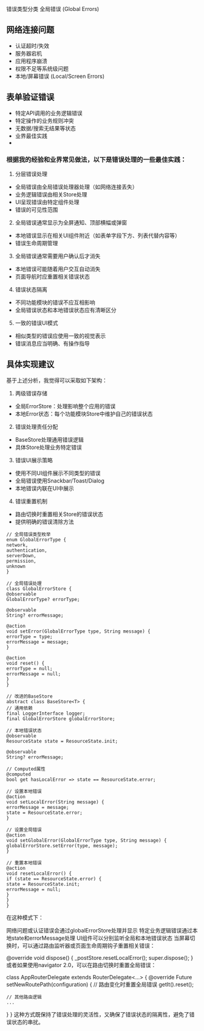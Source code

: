 错误类型分类
全局错误 (Global Errors)

## 网络连接问题
- 认证超时/失效
- 服务器宕机
- 应用程序崩溃
- 权限不足等系统级问题
- 本地/屏幕错误 (Local/Screen Errors)

## 表单验证错误
- 特定API调用的业务逻辑错误
- 特定操作的业务规则冲突
- 无数据/搜索无结果等状态
- 业界最佳实践
- 
### 根据我的经验和业界常见做法，以下是错误处理的一些最佳实践：

1. 分层错误处理

- 全局错误由全局错误处理器处理（如网络连接丢失）
- 业务逻辑错误由相关Store处理
- UI呈现错误由特定组件处理
- 错误的可见性范围

2. 全局错误通常显示为全屏通知、顶部横幅或弹窗
- 本地错误显示在相关UI组件附近（如表单字段下方、列表代替内容等）
- 错误生命周期管理

3. 全局错误通常需要用户确认后才消失
- 本地错误可能随着用户交互自动消失
- 页面导航时应重置相关错误状态
4. 错误状态隔离
- 不同功能模块的错误不应互相影响
- 全局错误状态和本地错误状态应有清晰区分 
5. 一致的错误UI模式
- 相似类型的错误应使用一致的视觉表示
- 错误消息应当明确、有操作指导
## 具体实现建议
基于上述分析，我觉得可以采取如下架构：

1. 两级错误存储

- 全局ErrorStore：处理影响整个应用的错误
- 本地Error状态：每个功能模块Store中维护自己的错误状态
2. 错误处理责任分配
- BaseStore处理通用错误逻辑
- 具体Store处理业务特定错误
3. 错误UI展示策略
- 使用不同UI组件展示不同类型的错误
- 全局错误使用Snackbar/Toast/Dialog
- 本地错误内联在UI中展示
4. 错误重置机制
- 路由切换时重置相关Store的错误状态
- 提供明确的错误清除方法
```
// 全局错误类型枚举
enum GlobalErrorType {
network,
authentication,
serverDown,
permission,
unknown
}

// 全局错误处理
class GlobalErrorStore {
@observable
GlobalErrorType? errorType;

@observable
String? errorMessage;

@action
void setError(GlobalErrorType type, String message) {
errorType = type;
errorMessage = message;
}

@action
void reset() {
errorType = null;
errorMessage = null;
}
}

// 改进的BaseStore
abstract class BaseStore<T> {
// 通用依赖
final LoggerInterface logger;
final GlobalErrorStore globalErrorStore;

// 本地错误状态
@observable
ResourceState state = ResourceState.init;

@observable
String? errorMessage;

// Computed属性
@computed
bool get hasLocalError => state == ResourceState.error;

// 设置本地错误
@action
void setLocalError(String message) {
errorMessage = message;
state = ResourceState.error;
}

// 设置全局错误
@action
void setGlobalError(GlobalErrorType type, String message) {
globalErrorStore.setError(type, message);
}

// 重置本地错误
@action
void resetLocalError() {
if (state == ResourceState.error) {
state = ResourceState.init;
errorMessage = null;
}
}
}
```
在这种模式下：

网络问题或认证错误会通过globalErrorStore处理并显示
特定业务逻辑错误通过本地state和errorMessage处理
UI组件可以分别监听全局和本地错误状态
当屏幕切换时，可以通过路由监听器或页面生命周期钩子重置相关错误：

@override
void dispose() {
_postStore.resetLocalError();
super.dispose();
}
或者如果使用navigator 2.0，可以在路由切换时重置全局错误：

class AppRouterDelegate extends RouterDelegate<...> {
@override
Future<void> setNewRoutePath(configuration) {
// 路由变化时重置全局错误
getIt<GlobalErrorStore>().reset();

    // 其他路由逻辑
    ...
}
}
这种方式既保持了错误处理的灵活性，又确保了错误状态的隔离性，避免了错误状态的串扰。